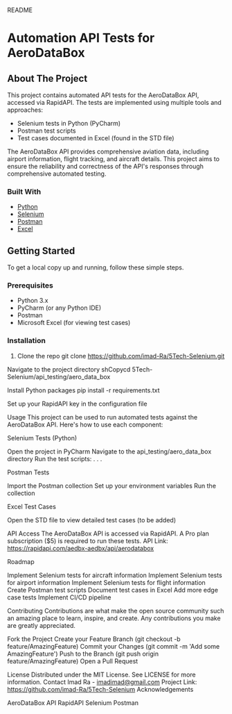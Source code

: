 README
# Automation API Tests for AeroDataBox

## About The Project

This project contains automated API tests for the AeroDataBox API, accessed via RapidAPI. The tests are implemented using multiple tools and approaches:

* Selenium tests in Python (PyCharm)
* Postman test scripts
* Test cases documented in Excel (found in the STD file)

The AeroDataBox API provides comprehensive aviation data, including airport information, flight tracking, and aircraft details. This project aims to ensure the reliability and correctness of the API's responses through comprehensive automated testing.

### Built With

* [Python](https://www.python.org/)
* [Selenium](https://www.selenium.dev/)
* [Postman](https://www.postman.com/)
* [Excel](https://www.microsoft.com/en-us/microsoft-365/excel)

## Getting Started

To get a local copy up and running, follow these simple steps.

### Prerequisites

* Python 3.x
* PyCharm (or any Python IDE)
* Postman
* Microsoft Excel (for viewing test cases)

### Installation

1. Clone the repo
   git clone https://github.com/imad-Ra/5Tech-Selenium.git

Navigate to the project directory
shCopycd 5Tech-Selenium/api_testing/aero_data_box

Install Python packages
pip install -r requirements.txt

Set up your RapidAPI key in the configuration file

Usage
This project can be used to run automated tests against the AeroDataBox API. Here's how to use each component:

Selenium Tests (Python)

Open the project in PyCharm
Navigate to the api_testing/aero_data_box directory
Run the test scripts:
.
.
.

Postman Tests

Import the Postman collection
Set up your environment variables
Run the collection


Excel Test Cases

Open the STD file to view detailed test cases (to be added)



API Access
The AeroDataBox API is accessed via RapidAPI. A Pro plan subscription ($5) is required to run these tests.
API Link: https://rapidapi.com/aedbx-aedbx/api/aerodatabox

Roadmap

 Implement Selenium tests for aircraft information
 Implement Selenium tests for airport information
 Implement Selenium tests for flight information
 Create Postman test scripts
 Document test cases in Excel
 Add more edge case tests
 Implement CI/CD pipeline

Contributing
Contributions are what make the open source community such an amazing place to learn, inspire, and create. Any contributions you make are greatly appreciated.

Fork the Project
Create your Feature Branch (git checkout -b feature/AmazingFeature)
Commit your Changes (git commit -m 'Add some AmazingFeature')
Push to the Branch (git push origin feature/AmazingFeature)
Open a Pull Request

License
Distributed under the MIT License. See LICENSE for more information.
Contact
Imad Ra - imadimad@gmail.com
Project Link: https://github.com/imad-Ra/5Tech-Selenium
Acknowledgements

AeroDataBox API
RapidAPI
Selenium
Postman
